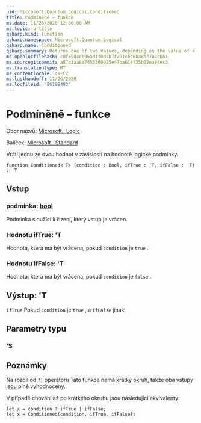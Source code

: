 ```yaml
---
uid: Microsoft.Quantum.Logical.Conditioned
title: Podmíněně – funkce
ms.date: 11/25/2020 12:00:00 AM
ms.topic: article
qsharp.kind: function
qsharp.namespace: Microsoft.Quantum.Logical
qsharp.name: Conditioned
qsharp.summary: Returns one of two values, depending on the value of a Boolean condition.
ms.openlocfilehash: c0f55d4db95ad1f0d2b7f291cbc6ba8ae704cb81
ms.sourcegitcommit: a87c1aa8e7453360025e47ba614f25b02ea84ec3
ms.translationtype: MT
ms.contentlocale: cs-CZ
ms.lasthandoff: 11/26/2020
ms.locfileid: "96198482"
---
```

# <a name="conditioned-function"></a>Podmíněně – funkce

Obor názvů: [Microsoft.. Logic](xref:Microsoft.Quantum.Logical)

Balíček: [Microsoft.. Standard](https://nuget.org/packages/Microsoft.Quantum.Standard)


Vrátí jednu ze dvou hodnot v závislosti na hodnotě logické podmínky.

```qsharp
function Conditioned<'T> (condition : Bool, ifTrue : 'T, ifFalse : 'T) : 'T
```


## <a name="input"></a>Vstup

### <a name="condition--bool"></a>podmínka: [bool](xref:microsoft.quantum.lang-ref.bool)

Podmínka sloužící k řízení, který vstup je vrácen.


### <a name="iftrue--t"></a>Hodnotu ifTrue: 'T

Hodnota, která má být vrácena, pokud `condition` je `true` .


### <a name="iffalse--t"></a>Hodnotu IfFalse: 'T

Hodnota, která má být vrácena, pokud `condition` je `false` .



## <a name="output--t"></a>Výstup: 'T

`ifTrue` Pokud `condition` je `true` , a `ifFalse` jinak.

## <a name="type-parameters"></a>Parametry typu

### <a name="t"></a>'S



## <a name="remarks"></a>Poznámky

Na rozdíl od `?|` operátoru Tato funkce nemá krátký okruh, takže oba vstupy jsou plně vyhodnoceny.

V případě chování až po krátkého okruhu jsou následující ekvivalenty:

```Q#
let x = condition ? ifTrue | ifFalse;
let x = Conditioned(condition, ifTrue, ifFalse);
```